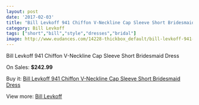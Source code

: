 ```yaml
---
layout: post
date: '2017-02-03'
title: "Bill Levkoff 941 Chiffon V-Neckline Cap Sleeve Short Bridesmaid Dress"
category: Bill Levkoff
tags: ["short","bill","style","dresses","bridal"]
image: http://www.eudances.com/14228-thickbox_default/bill-levkoff-941-chiffon-v-neckline-cap-sleeve-short-bridesmaid-dress.jpg
---
```

Bill Levkoff 941 Chiffon V-Neckline Cap Sleeve Short Bridesmaid Dress

On Sales: **$242.99**
<a href="https://www.eudances.com/en/bill-levkoff/4272-bill-levkoff-941-chiffon-v-neckline-cap-sleeve-short-bridesmaid-dress.html"><amp-img layout="responsive" width="600" height="600" src="//www.eudances.com/14228-thickbox_default/bill-levkoff-941-chiffon-v-neckline-cap-sleeve-short-bridesmaid-dress.jpg" alt="Bill Levkoff 941 Chiffon V-Neckline Cap Sleeve Short Bridesmaid Dress 0" /></a>
<a href="https://www.eudances.com/en/bill-levkoff/4272-bill-levkoff-941-chiffon-v-neckline-cap-sleeve-short-bridesmaid-dress.html"><amp-img layout="responsive" width="600" height="600" src="//www.eudances.com/14231-thickbox_default/bill-levkoff-941-chiffon-v-neckline-cap-sleeve-short-bridesmaid-dress.jpg" alt="Bill Levkoff 941 Chiffon V-Neckline Cap Sleeve Short Bridesmaid Dress 1" /></a>
<a href="https://www.eudances.com/en/bill-levkoff/4272-bill-levkoff-941-chiffon-v-neckline-cap-sleeve-short-bridesmaid-dress.html"><amp-img layout="responsive" width="600" height="600" src="//www.eudances.com/14230-thickbox_default/bill-levkoff-941-chiffon-v-neckline-cap-sleeve-short-bridesmaid-dress.jpg" alt="Bill Levkoff 941 Chiffon V-Neckline Cap Sleeve Short Bridesmaid Dress 2" /></a>
<a href="https://www.eudances.com/en/bill-levkoff/4272-bill-levkoff-941-chiffon-v-neckline-cap-sleeve-short-bridesmaid-dress.html"><amp-img layout="responsive" width="600" height="600" src="//www.eudances.com/14229-thickbox_default/bill-levkoff-941-chiffon-v-neckline-cap-sleeve-short-bridesmaid-dress.jpg" alt="Bill Levkoff 941 Chiffon V-Neckline Cap Sleeve Short Bridesmaid Dress 3" /></a>

Buy it: [Bill Levkoff 941 Chiffon V-Neckline Cap Sleeve Short Bridesmaid Dress](https://www.eudances.com/en/bill-levkoff/4272-bill-levkoff-941-chiffon-v-neckline-cap-sleeve-short-bridesmaid-dress.html "Bill Levkoff 941 Chiffon V-Neckline Cap Sleeve Short Bridesmaid Dress")

View more: [Bill Levkoff](https://www.eudances.com/en/57-bill-levkoff "Bill Levkoff")